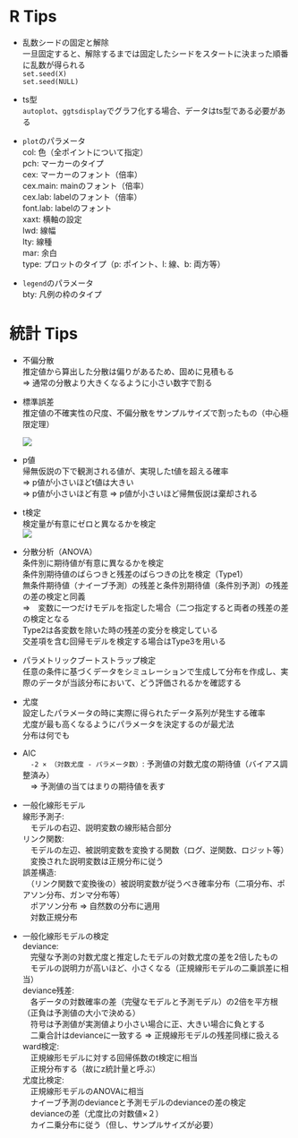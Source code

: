 # R Tips

* 乱数シードの固定と解除  
一旦固定すると、解除するまでは固定したシードをスタートに決まった順番に乱数が得られる  
`set.seed(X)`  
`set.seed(NULL)`  
* ts型  
`autoplot`、`ggtsdisplay`でグラフ化する場合、データはts型である必要がある  
* `plot`のパラメータ  
  col: 色（全ポイントについて指定）  
  pch: マーカーのタイプ  
  cex: マーカーのフォント（倍率）  
  cex.main: mainのフォント（倍率）  
  cex.lab: labelのフォント（倍率）  
  font.lab: labelのフォント  
  xaxt: 横軸の設定  
  lwd: 線幅  
  lty: 線種  
  mar: 余白  
  type: プロットのタイプ（p: ポイント、l: 線、b: 両方等）  
  
* `legend`のパラメータ  
  bty: 凡例の枠のタイプ  

# 統計 Tips
* 不偏分散  
推定値から算出した分散は偏りがあるため、固めに見積もる  
⇒ 通常の分散より大きくなるように小さい数字で割る  
* 標準誤差  
推定値の不確実性の尺度、不偏分散をサンプルサイズで割ったもの（中心極限定理）  

  <img src="https://latex.codecogs.com/gif.latex?\sqrt{\frac{s^{2}}{n}}" />  
* p値  
帰無仮説の下で観測される値が、実現したt値を超える確率  
⇒ p値が小さいほどt値は大きい  
⇒ p値が小さいほど有意
⇒ p値が小さいほど帰無仮説は棄却される  
* t検定  
検定量が有意にゼロと異なるかを検定  
  <img src="https://latex.codecogs.com/gif.latex?\frac{\bar{x}}{\sqrt{\frac{s^{2}}{n}}}" />  

* 分散分析（ANOVA）  
条件別に期待値が有意に異なるかを検定  
条件別期待値のばらつきと残差のばらつきの比を検定（Type1）  
無条件期待値（ナイーブ予測）の残差と条件別期待値（条件別予測）の残差の差の検定と同義  
⇒　変数に一つだけモデルを指定した場合（二つ指定すると両者の残差の差の検定となる  
Type2は各変数を除いた時の残差の変分を検定している  
交差項を含む回帰モデルを検定する場合はType3を用いる    

* パラメトリックブートストラップ検定  
任意の条件に基づくデータをシミュレーションで生成して分布を作成し、実際のデータが当該分布において、どう評価されるかを確認する  

* 尤度  
設定したパラメータの時に実際に得られたデータ系列が発生する確率  
尤度が最も高くなるようにパラメータを決定するのが最尤法  
分布は何でも  

* AIC  
　`-2 × （対数尤度 - パラメータ数）`: 予測値の対数尤度の期待値（バイアス調整済み）  
　⇒ 予測値の当てはまりの期待値を表す  

* 一般化線形モデル  
線形予測子:  
　モデルの右辺、説明変数の線形結合部分  
リンク関数:  
　モデルの左辺、被説明変数を変換する関数（ログ、逆関数、ロジット等）  
　変換された説明変数は正規分布に従う  
誤差構造:  
　（リンク関数で変換後の）被説明変数が従うべき確率分布（二項分布、ポアソン分布、ガンマ分布等）  
　ポアソン分布 ⇒ 自然数の分布に適用  
　対数正規分布

* 一般化線形モデルの検定  
deviance:  
　完璧な予測の対数尤度と推定したモデルの対数尤度の差を2倍したもの  
　モデルの説明力が高いほど、小さくなる（正規線形モデルの二乗誤差に相当）  
deviance残差:  
　各データの対数確率の差（完璧なモデルと予測モデル）の2倍を平方根（正負は予測値の大小で決める）  
　符号は予測値が実測値より小さい場合に正、大きい場合に負とする  
　二乗合計はdevianceに一致する ⇒ 正規線形モデルの残差同様に扱える  
ward検定:  
　正規線形モデルに対する回帰係数のt検定に相当  
　正規分布する（故にz統計量と呼ぶ）  
尤度比検定:  
　正規線形モデルのANOVAに相当  
　ナイーブ予測のdevianceと予測モデルのdevianceの差の検定  
　devianceの差（尤度比の対数値×２）  
　カイ二乗分布に従う（但し、サンプルサイズが必要）   
 
 
 
 
 
 
 


